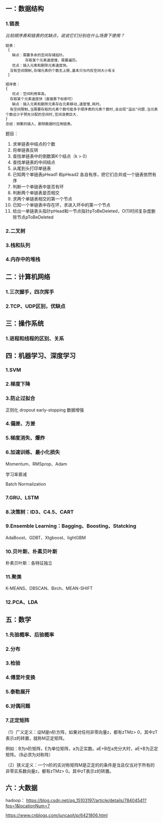 ## 一：数据结构
### 1.链表

*比较顺序表和链表的优缺点，说说它们分别在什么场景下使用？*

    链表：
     {
       缺点：需要多余的空间存储指针。
             存取某个元素速度慢，需要遍历。
       优点：插入元素和删除元素速度快。
      没有空间限制,存储元素的个数无上限,基本只与内存空间大小有关
     }

    顺序表：
    {
       优点：空间利用率高。
      存取某个元素速度快（直接靠下标即可）
       缺点：插入元素和删除元素存在元素移动,速度慢,耗时。
      有空间限制,当需要存取的元素个数可能多于顺序表的元素个数时,会出现"溢出"问题.当元素个数远少于预先分配的空间时,空间浪费巨大.
    }
    总结：频繁的插入、删除数据时应用链表。

题目：
1. 求单链表中结点的个数
2. 将单链表反转
3. 查找单链表中的倒数第K个结点（k > 0）
4. 查找单链表的中间结点
5. 从尾到头打印单链表
6. 已知两个单链表pHead1 和pHead2 各自有序，把它们合并成一个链表依然有序
7. 判断一个单链表中是否有环
8. 判断两个单链表是否相交
9. 求两个单链表相交的第一个节点
10. 已知一个单链表中存在环，求进入环中的第一个节点
11. 给出一单链表头指针pHead和一节点指针pToBeDeleted，O(1)时间复杂度删除节点pToBeDeleted

### 2.二叉树

### 3.栈和队列

### 4.内存中的堆栈



## 二：计算机网络
### 1.三次握手，四次挥手

### 2.TCP、UDP区别，优缺点




## 三：操作系统
### 1.进程和线程的区别、关系




## 四：机器学习、深度学习
### 1.SVM

### 2.梯度下降

### 3.防止过拟合

正则化
dropout
early-stopping
数据增强

### 4.偏差、方差

### 5.梯度消失、爆炸

### 6.加速训练、最小化损失

Momentum、RMSprop、Adam

学习率衰减

Batch Normalization

### 7.GRU、LSTM

### 8.决策树：ID3、C4.5、CART

### 9.Ensemble Learning：Bagging、Boosting、Statcking

AdaBoost、GDBT、Xtgboost、lightGBM

### 10.贝叶斯、朴素贝叶斯

朴素贝叶斯：各特征独立

### 11.聚类
K-MEANS、DBSCAN、Birch、MEAN-SHIFT

### 12.PCA、LDA



## 五：数学
### 1.先验概率、后验概率

### 2.分布

### 3.检验

### 4.傅里叶变换

### 5.泰勒展开

### 6.对偶问题

### 7.正定矩阵
（1）广义定义：设M是n阶方阵，如果对任何非零向量z，都有zTMz> 0，其中zT 表示z的转置，就称M正定矩阵。

例如：B为n阶矩阵，E为单位矩阵，a为正实数。aE+B在a充分大时，aE+B为正定矩阵。（B必须为对称阵）

（2）狭义定义：一个n阶的实对称矩阵M是正定的的条件是当且仅当对于所有的非零实系数向量z，都有zTMz> 0。其中zT表示z的转置。




## 六：大数据
hadoop：
https://blog.csdn.net/qq_15103197/article/details/78404541?fps=1&locationNum=7

https://www.cnblogs.com/juncaoit/p/6421806.html